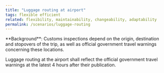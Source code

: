 ```yaml
---
title: "Luggage routing at airport"
tags: flexible efficient
related: flexibility, maintainability, changeability, adaptability 
permalink: /scenarios/luggage-routing
---
```


<div class="arc42-help" markdown="1">
**Background**: Customs inspections depend on the origin, destination and stopovers of the trip, as well as official government travel warnings concerning these locations.

Luggage routing at the airport shall reflect the official government travel warnings at the latest 4 hours after their publication.
</div><br>







